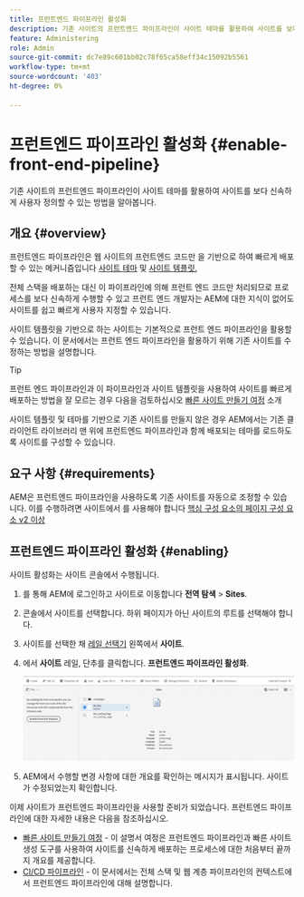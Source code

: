 ```yaml
---
title: 프런트엔드 파이프라인 활성화
description: 기존 사이트의 프런트엔드 파이프라인이 사이트 테마를 활용하여 사이트를 보다 신속하게 사용자 정의할 수 있는 방법을 알아봅니다.
feature: Administering
role: Admin
source-git-commit: dc7e89c601bb02c78f65ca58eff34c15092b5561
workflow-type: tm+mt
source-wordcount: '403'
ht-degree: 0%

---
```



# 프런트엔드 파이프라인 활성화 {#enable-front-end-pipeline}

기존 사이트의 프런트엔드 파이프라인이 사이트 테마를 활용하여 사이트를 보다 신속하게 사용자 정의할 수 있는 방법을 알아봅니다.

## 개요 {#overview}

프런트엔드 파이프라인은 웹 사이트의 프런트엔드 코드만 을 기반으로 하여 빠르게 배포할 수 있는 메커니즘입니다 [사이트 테마](site-themes.md) 및 [사이트 템플릿.](site-templates.md)

전체 스택을 배포하는 대신 이 파이프라인에 의해 프런트 엔드 코드만 처리되므로 프로세스를 보다 신속하게 수행할 수 있고 프런트 엔드 개발자는 AEM에 대한 지식이 없어도 사이트를 쉽고 빠르게 사용자 지정할 수 있습니다.

사이트 템플릿을 기반으로 하는 사이트는 기본적으로 프런트 엔드 파이프라인을 활용할 수 있습니다. 이 문서에서는 프런트 엔드 파이프라인을 활용하기 위해 기존 사이트를 수정하는 방법을 설명합니다.

>[!TIP]
>
>프런트 엔드 파이프라인과 이 파이프라인과 사이트 템플릿을 사용하여 사이트를 빠르게 배포하는 방법을 잘 모르는 경우 다음을 검토하십시오 [빠른 사이트 만들기 여정](/help/journey-sites/quick-site/overview.md) 소개

사이트 템플릿 및 테마를 기반으로 기존 사이트를 만들지 않은 경우 AEM에서는 기존 클라이언트 라이브러리 맨 위에 프런트엔드 파이프라인과 함께 배포되는 테마를 로드하도록 사이트를 구성할 수 있습니다.

## 요구 사항 {#requirements}

AEM은 프런트엔드 파이프라인을 사용하도록 기존 사이트를 자동으로 조정할 수 있습니다. 이를 수행하려면 사이트에서 를 사용해야 합니다 [핵심 구성 요소의 페이지 구성 요소 v2 이상](https://experienceleague.adobe.com/docs/experience-manager-core-components/using/components/page.html)

## 프런트엔드 파이프라인 활성화 {#enabling}

사이트 활성화는 사이트 콘솔에서 수행됩니다.

1. 를 통해 AEM에 로그인하고 사이트로 이동합니다 **전역 탐색** > **Sites**.
1. 콘솔에서 사이트를 선택합니다. 하위 페이지가 아닌 사이트의 루트를 선택해야 합니다.
1. 사이트를 선택한 채 [레일 선택기](/help/sites-cloud/authoring/getting-started/basic-handling.md#rail-selector) 왼쪽에서 **사이트**.
1. 에서 **사이트** 레일, 단추를 클릭합니다. **프런트엔드 파이프라인 활성화**.

   ![프런트엔드 파이프라인 활성화](/help/sites-cloud/administering/assets/enable-front-end-pipeline.png)

1. AEM에서 수행할 변경 사항에 대한 개요를 확인하는 메시지가 표시됩니다. 사이트가 수정되었는지 확인합니다.

이제 사이트가 프런트엔드 파이프라인을 사용할 준비가 되었습니다. 프런트엔드 파이프라인에 대한 자세한 내용은 다음을 참조하십시오.

* [빠른 사이트 만들기 여정](/help/journey-sites/quick-site/overview.md) - 이 설명서 여정은 프런트엔드 파이프라인과 빠른 사이트 생성 도구를 사용하여 사이트를 신속하게 배포하는 프로세스에 대한 처음부터 끝까지 개요를 제공합니다.
* [CI/CD 파이프라인](/help/implementing/cloud-manager/configuring-pipelines/introduction-ci-cd-pipelines.md#front-end) - 이 문서에서는 전체 스택 및 웹 계층 파이프라인의 컨텍스트에서 프런트엔드 파이프라인에 대해 설명합니다.

